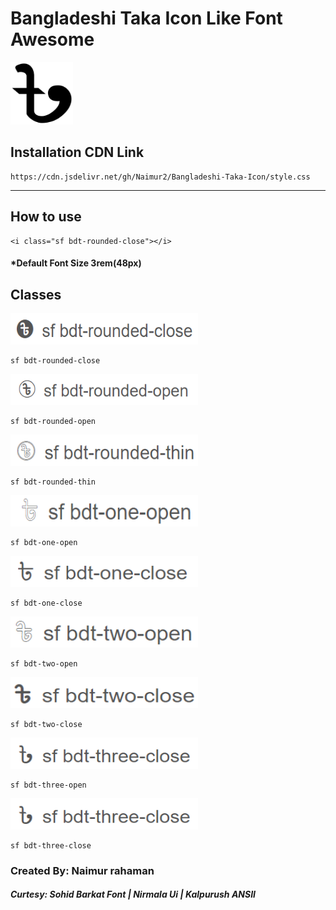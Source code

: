 # Bangladeshi Taka Icon Like Font Awesome

<img src="images/taka.png" width="100" height="100">

## Installation CDN Link

```
https://cdn.jsdelivr.net/gh/Naimur2/Bangladeshi-Taka-Icon/style.css
```

---

## How to use

```
<i class="sf bdt-rounded-close"></i>
```

#### \*Default Font Size 3rem(48px)

## Classes

<img src="images/rounded-close.png" width="300" height="50">

```
sf bdt-rounded-close
```

<img src="images/rounded-open.png" width="300" height="50">

```
sf bdt-rounded-open
```

<img src="images/rounded-thin.png" width="300" height="50">

```
sf bdt-rounded-thin
```

<img src="images/one-open.png" width="300" height="50">

```
sf bdt-one-open
```

<img src="images/one-close.png" width="300" height="50">

```
sf bdt-one-close
```

<img src="images/two-open.png" width="300" height="50">

```
sf bdt-two-open
```

<img src="images/two-close.png" width="300" height="50">

```
sf bdt-two-close
```

<img src="images/three-close.png" width="300" height="50">

```
sf bdt-three-open
```

<img src="images/three-close.png" width="300" height="50">

```
sf bdt-three-close
```

### Created By: Naimur rahaman

##### Curtesy: Sohid Barkat Font | Nirmala Ui | Kalpurush ANSII
